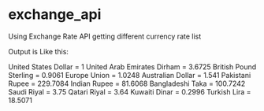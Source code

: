 # exchange_api
Using Exchange Rate API getting  different  currency rate list


Output is Like this:


United States Dollar = 1
United Arab Emirates Dirham = 3.6725
British Pound Sterling = 0.9061
Europe Union = 1.0248
Australian Dollar = 1.541
Pakistani Rupee = 229.7084
Indian Rupee = 81.6068
Bangladeshi Taka = 100.7242
Saudi Riyal = 3.75
Qatari Riyal = 3.64
Kuwaiti Dinar = 0.2996
Turkish Lira = 18.5071
